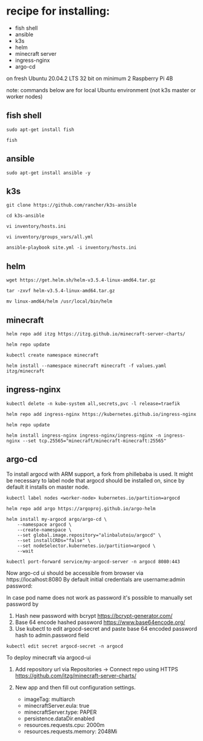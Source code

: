 # recipe for installing:
- fish shell 
- ansible
- k3s
- helm
- minecraft server
- ingress-nginx
- argo-cd

on fresh Ubuntu 20.04.2 LTS 32 bit 
on minimum 2 Raspberry Pi 4B

note: commands below are for local Ubuntu environment (not k3s master or worker nodes)

## fish shell
```
sudo apt-get install fish

fish
```

## ansible

```
sudo apt-get install ansible -y
```

## k3s

```
git clone https://github.com/rancher/k3s-ansible

cd k3s-ansible

vi inventory/hosts.ini

vi inventory/groups_vars/all.yml

ansible-playbook site.yml -i inventory/hosts.ini 
```

## helm

```
wget https://get.helm.sh/helm-v3.5.4-linux-amd64.tar.gz

tar -zxvf helm-v3.5.4-linux-amd64.tar.gz

mv linux-amd64/helm /usr/local/bin/helm
```

## minecraft

```
helm repo add itzg https://itzg.github.io/minecraft-server-charts/

helm repo update

kubectl create namespace minecraft

helm install --namespace minecraft minecraft -f values.yaml itzg/minecraft

```

## ingress-nginx

```
kubectl delete -n kube-system all,secrets,pvc -l release=traefik

helm repo add ingress-nginx https://kubernetes.github.io/ingress-nginx

helm repo update

helm install ingress-nginx ingress-nginx/ingress-nginx -n ingress-nginx --set tcp.25565="minecraft/minecraft-minecraft:25565"
```

## argo-cd
To install argocd with ARM support, a fork from phillebaba is used.
It might be necessary to label node that argocd should be installed on,
since by default it installs on master node.

```
kubectl label nodes <worker-node> kubernetes.io/partition=argocd

helm repo add argo https://argoproj.github.io/argo-helm

helm install my-argocd argo/argo-cd \
    --namespace argocd \
    --create-namespace \
    --set global.image.repository="alinbalutoiu/argocd" \
    --set installCRDs="false" \
    --set nodeSelector.kubernetes.io/partition=argocd \
    --wait

kubectl port-forward service/my-argocd-server -n argocd 8080:443
```
Now argo-cd ui should be accessible from browser via https://localhost:8080
By default initial credentials are username:admin password:<name of argocd-server pod>

In case pod name does not work as password it's possible to manually set password by
1. Hash new password with bcrypt https://bcrypt-generator.com/
2. Base 64 encode hashed password https://www.base64encode.org/
3. Use kubectl to edit argocd-secret and paste base 64 encoded password hash to 
   admin.password field
```
kubectl edit secret argocd-secret -n argocd
```

To deploy minecraft via argocd-ui
1. Add repository url via Repositories -> Connect repo using HTTPS
   https://github.com/itzg/minecraft-server-charts/

2. New app and then fill out configuration settings. 
   - imageTag: multiarch
   - minecraftServer.eula: true
   - minecraftServer.type: PAPER
   - persistence.dataDir.enabled
   - resources.requests.cpu: 2000m
   - resources.requests.memory: 2048Mi


